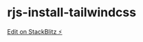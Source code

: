 # rjs-install-tailwindcss

[Edit on StackBlitz ⚡️](https://stackblitz.com/edit/rjs-install-tailwindcss)